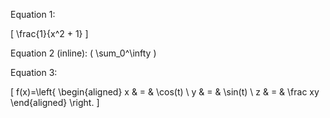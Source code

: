 Equation 1:

\[ \frac{1}{x^2 + 1} \]

Equation 2 (inline):
\( \sum_0^\infty \)

Equation 3:

\[ f(x)=\left\{
\begin{aligned}
x & = & \cos(t) \\
y & = & \sin(t) \\
z & = & \frac xy
\end{aligned}
\right.
\]
